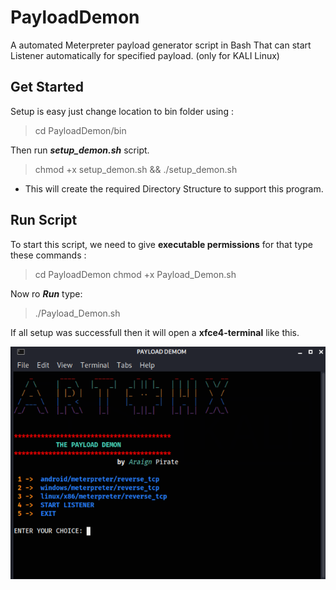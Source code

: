 # PayloadDemon

A automated Meterpreter payload generator script in Bash That can start Listener automatically for specified payload. (only for KALI Linux)

## Get Started

Setup is easy just change location to bin folder using :

> cd PayloadDemon/bin

Then run ***setup_demon.sh*** script.

> chmod +x setup_demon.sh && ./setup_demon.sh

- This will create the required Directory Structure to support this program.

## Run Script

To start this script, we need to give **executable permissions** for that type these commands :

> cd PayloadDemon
> chmod +x Payload_Demon.sh

Now ro ***Run*** type:

> ./Payload_Demon.sh

If all setup was successfull then it will open a **xfce4-terminal** like this.

![Default Payload Demon Screen](https://github.com/AraignPirate/PayloadDemon/blob/main/demo_img/First.png)
